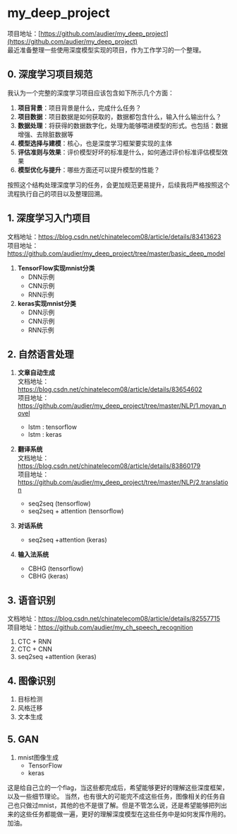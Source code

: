 # my_deep_project

项目地址：[https://github.com/audier/my_deep_project](https://github.com/audier/my_deep_project)    
最近准备整理一些使用深度模型实现的项目，作为工作学习的一个整理。

## 0. 深度学习项目规范
 我认为一个完整的深度学习项目应该包含如下所示几个方面：
1. **项目背景**：项目背景是什么，完成什么任务？
2. **项目数据**：项目数据是如何获取的，数据都包含什么，输入什么输出什么？
4. **数据处理**：将获得的数据数字化，处理为能够喂进模型的形式。也包括：数据增强、去除脏数据等
5. **模型选择与建模**：核心，也是深度学习框架要实现的主体
6. **评估准则与效果**：评价模型好坏的标准是什么，如何通过评价标准评估模型效果
7. **模型优化与提升**：哪些方面还可以提升模型的性能？

按照这个结构处理深度学习的任务，会更加规范更易提升，后续我将严格按照这个流程执行自己的项目以及整理回溯。
 
## 1. 深度学习入门项目 
文档地址：https://blog.csdn.net/chinatelecom08/article/details/83413623    
项目地址：https://github.com/audier/my_deep_project/tree/master/basic_deep_model

1.	**TensorFlow实现mnist分类**
	- DNN示例
	- CNN示例
	- RNN示例
2.	**keras实现mnist分类**
	- DNN示例
	- CNN示例
	- RNN示例

## 2. 自然语言处理
1. **文章自动生成**    
文档地址：https://blog.csdn.net/chinatelecom08/article/details/83654602    
项目地址：https://github.com/audier/my_deep_project/tree/master/NLP/1.moyan_novel

	- lstm : tensorflow
	- lstm : keras
2. **翻译系统**    
文档地址：https://blog.csdn.net/chinatelecom08/article/details/83860179    
项目地址：https://github.com/audier/my_deep_project/tree/master/NLP/2.translation

	- seq2seq (tensorflow)
	- seq2seq + attention (tensorflow)
4. **对话系统**    
	- seq2seq +attention (keras)
5. **输入法系统**    
	- CBHG (tensorflow)
	- CBHG (keras)

## 3. 语音识别 
文档地址：https://blog.csdn.net/chinatelecom08/article/details/82557715     
项目地址：https://github.com/audier/my_ch_speech_recognition

1. CTC + RNN
2. CTC + CNN 
3. seq2seq +attention (keras)

## 4. 图像识别
1. 目标检测
2. 风格迁移
3. 文本生成
## 5. GAN
1. mnist图像生成
	- TensorFlow
	- keras


这是给自己立的一个flag，当这些都完成后，希望能够更好的理解这些深度框架，以及一些细节理论。
当然，也有很大的可能完不成这些任务，图像相关的任务自己也只做过mnist，其他的也不是很了解。但是不管怎么说，还是希望能够把列出来的这些任务都能做一遍，更好的理解深度模型在这些任务中是如何发挥作用的。加油。
